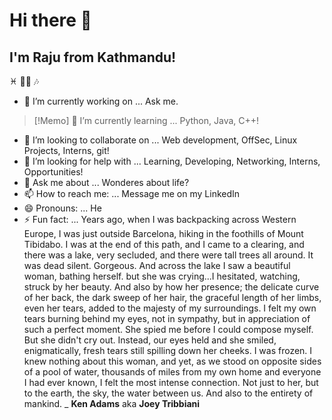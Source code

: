 # Hi there 👋
## I'm Raju from Kathmandu!
<!--
**rajukaji/rajukaji** is a ✨ _special_ ✨ repository because its `README.md` (this file) appears on your GitHub profile.

Here are some ideas to get you started: -->
 ♓ 👨‍🎓 🎶 
- 🔭 I’m currently working on ... Ask me.
> [!Memo]
> 🌱 I’m currently learning ... Python, Java, C++!
- 👯 I’m looking to collaborate on ... Web development, OffSec, Linux Projects, Interns, git!
- 🤔 I’m looking for help with ... Learning, Developing, Networking, Interns, Opportunities!
- 💬 Ask me about ... Wonderes about life?
- 📫 How to reach me: ... Message me on my LinkedIn
- 😄 Pronouns: ... He
- ⚡ Fun fact: ... Years ago, when I was backpacking across Western Europe, I was just outside Barcelona, hiking in the foothills of Mount Tibidabo. I was at the end of this path, and I came to a clearing, and there was a lake, very secluded, and there were tall trees all around. It was dead silent. Gorgeous. And across the lake I saw a beautiful woman, bathing herself. but she was crying...I hesitated, watching, struck by her beauty. And also by how her presence; the delicate curve of her back, the dark sweep of her hair, the graceful length of her limbs, even her tears, added to the majesty of my surroundings. I felt my own tears burning behind my eyes, not in sympathy, but in appreciation of such a perfect moment. She spied me before I could compose myself. But she didn't cry out. Instead, our eyes held and she smiled, enigmatically, fresh tears still spilling down her cheeks. I was frozen. I knew nothing about this woman, and yet, as we stood on opposite sides of a pool of water, thousands of miles from my own home and everyone I had ever known, I felt the most intense connection. Not just to her, but to the earth, the sky, the water between us. And also to the entirety of mankind. _ **Ken Adams** aka **Joey Tribbiani**

